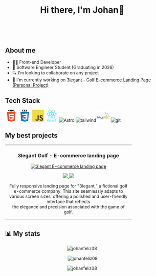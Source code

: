 <h1 align="center">Hi there, I'm Johan👋<h1/>
<img src="https://pbs.twimg.com/profile_banners/358981984/1703813604/1500x500" alt="" />

## About me
- 🧑‍💻 Front-end Developer
- 📕 Software Engineer Student (Graduating in 2026)
- 🔍 I'm looking to collaborate on any project
- 🧰 I'm currently working on <a href="https://github.com/Johanfeliz08/3legant-golf" target="_blank">3legant - Golf E-commerce Landing Page (Personal Project)</a>

## Tech Stack
<img src="https://raw.githubusercontent.com/devicons/devicon/master/icons/html5/html5-original-wordmark.svg" alt="html5" width="40" height="40"/>  <img src="https://raw.githubusercontent.com/devicons/devicon/master/icons/css3/css3-original-wordmark.svg" alt="css3" width="40" height="40"/>  <img src="https://raw.githubusercontent.com/devicons/devicon/master/icons/javascript/javascript-original.svg" alt="javascript" width="40" height="40"/>  <img src="https://raw.githubusercontent.com/devicons/devicon/master/icons/react/react-original-wordmark.svg" alt="react" width="40" height="40"/>  <img width="50" src="https://github.com/marwin1991/profile-technology-icons/assets/54946572/397c0300-2e47-464e-81eb-6e991c9255fc" alt="Astro" title="Astro"/> <img src="https://www.vectorlogo.zone/logos/tailwindcss/tailwindcss-icon.svg" alt="tailwind" width="40" height="40"/>  <img src="https://raw.githubusercontent.com/devicons/devicon/master/icons/mysql/mysql-original-wordmark.svg" alt="mysql" width="40" height="40"/>  <img src="https://www.vectorlogo.zone/logos/git-scm/git-scm-icon.svg" alt="git" width="40" height="40"/>

## My best projects
<table>
<!-- <tr> -->
<td width="400x">
<h3 align="center">3legant Golf - E-commerce landing page</h3>
<div align="center">
<a href="https://github.com/Johanfeliz08/3legant-golf" target="_blank"><img src="https://i.imgur.com/rRCbC4L.png" width="400" alt="3legant E-commerce landing page"></a>
<p>
<a href="https://github.com/Johanfeliz08/3legant-golf" target="_blank">
<img src="https://img.shields.io/badge/CODE-000?style=for-the-badge&logo=github&logoColor=white">
</a>
<a href="https://github.com/Johanfeliz08/3legant-golf" target="_blank">
<img src="https://img.shields.io/badge/VIEW-38c988?style=for-the-badge&logo=googlechrome&logoColor=white">
</a>
</p>
<p>Fully responsive landing page for "3legant," a fictional golf e-commerce company. This site seamlessly adapts to various screen sizes, offering a polished and user-friendly interface that reflects <br> the elegance and precision associated with the game of golf. </p>
</div>
</td>
<!--   <td width="50%">
<h3 align="center">3legant Golf - E-commerce landing page</h3>
<div align="center">
<a href="https://github.com/Johanfeliz08/3legant-golf" target="_blank"><img src="https://i.imgur.com/8Diggqc.jpg" width="400" alt="3legant E-commerce landing page"></a>
<p>
<a href="https://github.com/Johanfeliz08/3legant-golf" target="_blank">
<img src="https://img.shields.io/badge/CODE-000?style=for-the-badge&logo=github&logoColor=white">
</a>
</p>
<p>Fully responsive landing page for "3legant," a fictional golf e-commerce company. This site seamlessly adapts to various screen sizes, offering a polished and user-friendly interface that reflects <br> the elegance and precision associated with the game of golf. </p>
</div>
</td> -->
<!-- </tr> -->
</table>

## 📊 My stats
<div align="center">
  <p><img align="center" src="https://github-readme-stats.vercel.app/api/top-langs?username=johanfeliz08&show_icons=true&theme=algolia&locale=en&layout=compact" alt="johanfeliz08" /></p>
  <p>&nbsp;<img align="center" src="https://github-readme-stats.vercel.app/api?username=johanfeliz08&show_icons=true&theme=algolia&locale=en" alt="johanfeliz08" /></p>
  <p><img align="center" src="https://github-readme-streak-stats.herokuapp.com/?user=johanfeliz08&theme=algolia&" alt="johanfeliz08" /></p>
</div>

